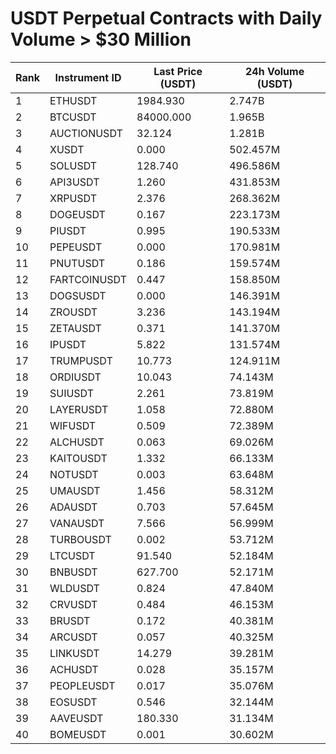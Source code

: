 # USDT Perpetual Contracts with Daily Volume > $30 Million

| Rank | Instrument ID | Last Price (USDT) | 24h Volume (USDT) |
|------|---------------|-------------------|-------------------|
| 1 | ETHUSDT | 1984.930 | 2.747B |
| 2 | BTCUSDT | 84000.000 | 1.965B |
| 3 | AUCTIONUSDT | 32.124 | 1.281B |
| 4 | XUSDT | 0.000 | 502.457M |
| 5 | SOLUSDT | 128.740 | 496.586M |
| 6 | API3USDT | 1.260 | 431.853M |
| 7 | XRPUSDT | 2.376 | 268.362M |
| 8 | DOGEUSDT | 0.167 | 223.173M |
| 9 | PIUSDT | 0.995 | 190.533M |
| 10 | PEPEUSDT | 0.000 | 170.981M |
| 11 | PNUTUSDT | 0.186 | 159.574M |
| 12 | FARTCOINUSDT | 0.447 | 158.850M |
| 13 | DOGSUSDT | 0.000 | 146.391M |
| 14 | ZROUSDT | 3.236 | 143.194M |
| 15 | ZETAUSDT | 0.371 | 141.370M |
| 16 | IPUSDT | 5.822 | 131.574M |
| 17 | TRUMPUSDT | 10.773 | 124.911M |
| 18 | ORDIUSDT | 10.043 | 74.143M |
| 19 | SUIUSDT | 2.261 | 73.819M |
| 20 | LAYERUSDT | 1.058 | 72.880M |
| 21 | WIFUSDT | 0.509 | 72.389M |
| 22 | ALCHUSDT | 0.063 | 69.026M |
| 23 | KAITOUSDT | 1.332 | 66.133M |
| 24 | NOTUSDT | 0.003 | 63.648M |
| 25 | UMAUSDT | 1.456 | 58.312M |
| 26 | ADAUSDT | 0.703 | 57.645M |
| 27 | VANAUSDT | 7.566 | 56.999M |
| 28 | TURBOUSDT | 0.002 | 53.712M |
| 29 | LTCUSDT | 91.540 | 52.184M |
| 30 | BNBUSDT | 627.700 | 52.171M |
| 31 | WLDUSDT | 0.824 | 47.840M |
| 32 | CRVUSDT | 0.484 | 46.153M |
| 33 | BRUSDT | 0.172 | 40.381M |
| 34 | ARCUSDT | 0.057 | 40.325M |
| 35 | LINKUSDT | 14.279 | 39.281M |
| 36 | ACHUSDT | 0.028 | 35.157M |
| 37 | PEOPLEUSDT | 0.017 | 35.076M |
| 38 | EOSUSDT | 0.546 | 32.144M |
| 39 | AAVEUSDT | 180.330 | 31.134M |
| 40 | BOMEUSDT | 0.001 | 30.602M |
